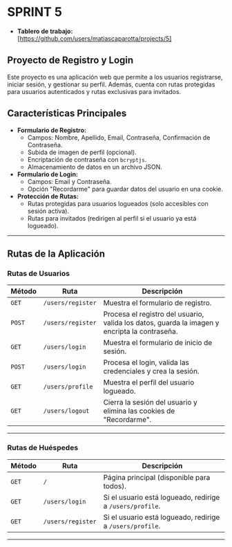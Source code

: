 # SPRINT 5

  * **Tablero de trabajo:**  [https://github.com/users/matiascaparotta/projects/5]

## **Proyecto de Registro y Login**

Este proyecto es una aplicación web que permite a los usuarios registrarse, iniciar sesión, y gestionar su perfil. Además, cuenta con rutas protegidas para usuarios autenticados
y rutas exclusivas para invitados.

## **Características Principales**
- **Formulario de Registro:**
  - Campos: Nombre, Apellido, Email, Contraseña, Confirmación de Contraseña.
  - Subida de imagen de perfil (opcional).
  - Encriptación de contraseña con `bcryptjs`.
  - Almacenamiento de datos en un archivo JSON.
- **Formulario de Login:**
  - Campos: Email y Contraseña.
  - Opción "Recordarme" para guardar datos del usuario en una cookie.
- **Protección de Rutas:**
  - Rutas protegidas para usuarios logueados (solo accesibles con sesión activa).
  - Rutas para invitados (redirigen al perfil si el usuario ya está logueado).

---

## **Rutas de la Aplicación**

### **Rutas de Usuarios**
| Método | Ruta              | Descripción                                                                                  |
|--------|-------------------|----------------------------------------------------------------------------------------------|
| `GET`  | `/users/register` | Muestra el formulario de registro.                                                           |
| `POST` | `/users/register` | Procesa el registro del usuario, valida los datos, guarda la imagen y encripta la contraseña. |
| `GET`  | `/users/login`    | Muestra el formulario de inicio de sesión.                                                   |
| `POST` | `/users/login`    | Procesa el login, valida las credenciales y crea la sesión.                                  |
| `GET`  | `/users/profile`  | Muestra el perfil del usuario logueado.                                                      |
| `GET`  | `/users/logout`   | Cierra la sesión del usuario y elimina las cookies de "Recordarme".                          |

---

### **Rutas de Huéspedes**
| Método | Ruta              | Descripción                                                                                  |
|--------|-------------------|----------------------------------------------------------------------------------------------|
| `GET`  | `/`               | Página principal (disponible para todos).                                                    |
| `GET`  | `/users/login`    | Si el usuario está logueado, redirige a `/users/profile`.                                     |
| `GET`  | `/users/register` | Si el usuario está logueado, redirige a `/users/profile`.                                     |

---


